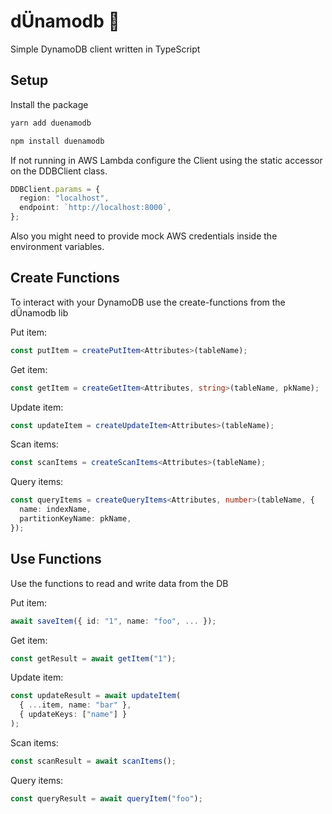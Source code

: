 # dÜnamodb 📀

Simple DynamoDB client written in TypeScript

## Setup

Install the package

```bash
yarn add duenamodb
```

```bash
npm install duenamodb
```

If not running in AWS Lambda configure the Client using the static accessor on the DDBClient class.

```ts
DDBClient.params = {
  region: "localhost",
  endpoint: `http://localhost:8000`,
};
```

Also you might need to provide mock AWS credentials inside the environment variables.

## Create Functions

To interact with your DynamoDB use the create-functions from the dÜnamodb lib

Put item:

```ts
const putItem = createPutItem<Attributes>(tableName);
```

Get item:

```ts
const getItem = createGetItem<Attributes, string>(tableName, pkName);
```

Update item:

```ts
const updateItem = createUpdateItem<Attributes>(tableName);
```

Scan items:

```ts
const scanItems = createScanItems<Attributes>(tableName);
```

Query items:

```ts
const queryItems = createQueryItems<Attributes, number>(tableName, {
  name: indexName,
  partitionKeyName: pkName,
});
```

## Use Functions

Use the functions to read and write data from the DB

Put item:

```ts
await saveItem({ id: "1", name: "foo", ... });
```

Get item:

```ts
const getResult = await getItem("1"); 
```

Update item:

```ts
const updateResult = await updateItem(
  { ...item, name: "bar" },
  { updateKeys: ["name"] }
);
```

Scan items:

```ts
const scanResult = await scanItems();
```

Query items:

```ts
const queryResult = await queryItem("foo");
```
